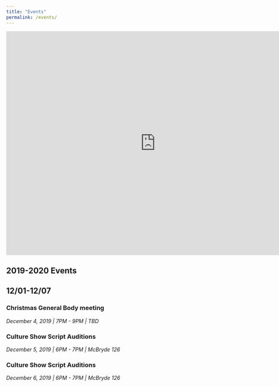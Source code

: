 ```yaml
---
title: "Events"
permalink: /events/
---
```


<iframe src="https://calendar.google.com/calendar/embed?src=vt.edu_cikn1em4vhu2or6jqurgc2rdrs%40group.calendar.google.com&ctz=America%2FNew_York" style="border: 0" width="800" height="600" frameborder=“0” scrolling=“no”></iframe>




## 2019-2020 Events

## 12/01-12/07
### Christmas General Body meeting
*December 4, 2019 |
7PM - 9PM |
TBD*

### Culture Show Script Auditions
*December 5, 2019 |
6PM - 7PM |
McBryde 126*

### Culture Show Script Auditions
*December 6, 2019 |
6PM - 7PM |
McBryde 126*
